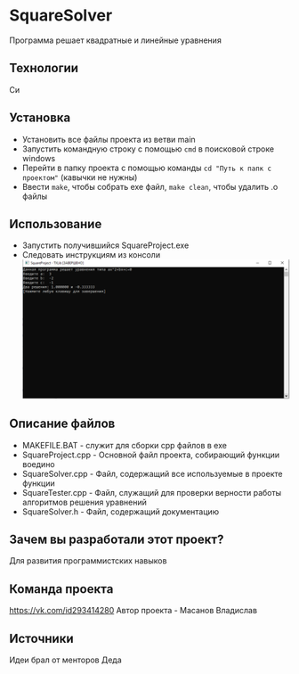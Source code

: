 # SquareSolver
Программа решает квадратные и линейные уравнения


## Технологии
Си

## Установка
- Установить все файлы проекта из ветви main
- Запустить командную строку с помощью `cmd` в поисковой строке windows
- Перейти в папку проекта с помощью команды `cd "Путь к папк с проектом"` (кавычки не нужны)
- Ввести `make`, чтобы собрать exe файл, `make clean`, чтобы удалить .o файлы

## Использование
- Запустить получившийся SquareProject.exe
- Следовать инструкциям из консоли
![Иллюстрация к проекту](https://github.com/IpadikVUZ/Kvadrat/blob/main/preview.png)

## Описание файлов
- MAKEFILE.BAT - служит для сборки cpp файлов в exe
- SquareProject.cpp - Основной файл проекта, собирающий функции воедино
- SquareSolver.cpp - Файл, содержащий все используемые в проекте функции
- SquareTester.cpp - Файл, служащий для проверки верности работы алгоритмов решения уравнений
- SquareSolver.h - Файл, содержащий документацию

## Зачем вы разработали этот проект?
Для развития программистских навыков

## Команда проекта
https://vk.com/id293414280 Автор проекта - Масанов Владислав

## Источники
Идеи брал от менторов Деда

